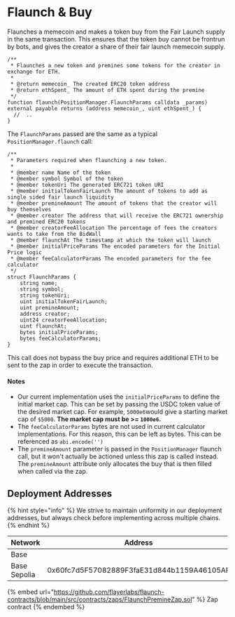 # Flaunch & Buy

Flaunches a memecoin and makes a token buy from the Fair Launch supply in the same transaction. This ensures that the token buy cannot be frontrun by bots, and gives the creator a share of their fair launch memecoin supply.

```solidity
/**
 * Flaunches a new token and premines some tokens for the creator in exchange for ETH.
 *
 * @return memecoin_ The created ERC20 token address
 * @return ethSpent_ The amount of ETH spent during the premine
 */
function flaunch(PositionManager.FlaunchParams calldata _params) external payable returns (address memecoin_, uint ethSpent_) {
  //  ..
}
```

The `FlaunchParams` passed are the same as a typical `PositionManager.flaunch` call:

```solidity
/**
 * Parameters required when flaunching a new token.
 *
 * @member name Name of the token
 * @member symbol Symbol of the token
 * @member tokenUri The generated ERC721 token URI
 * @member initialTokenFairLaunch The amount of tokens to add as single sided fair launch liquidity
 * @member premineAmount The amount of tokens that the creator will buy themselves
 * @member creator The address that will receive the ERC721 ownership and premined ERC20 tokens
 * @member creatorFeeAllocation The percentage of fees the creators wants to take from the BidWall
 * @member flaunchAt The timestamp at which the token will launch
 * @member initialPriceParams The encoded parameters for the Initial Price logic
 * @member feeCalculatorParams The encoded parameters for the fee calculator
 */
struct FlaunchParams {
    string name;
    string symbol;
    string tokenUri;
    uint initialTokenFairLaunch;
    uint premineAmount;
    address creator;
    uint24 creatorFeeAllocation;
    uint flaunchAt;
    bytes initialPriceParams;
    bytes feeCalculatorParams;
}
```

This call does not bypass the buy price and requires additional ETH to be sent to the zap in order to execute the transaction.

#### Notes

* Our current implementation uses the `initialPriceParams` to define the initial market cap. This can be set by passing the USDC token value of the desired market cap. For example, `5000e6`would give a starting market cap of `$5000`. **The market cap must be >= `1000e6`.**
* The `feeCalculatorParams` bytes are not used in current calculator implementations. For this reason, this can be left as bytes. This can be referenced as `abi.encode('')`
* The `premineAmount` parameter is passed in the `PositionManager` flaunch call, but it won't actually be actioned unless this zap is called instead. The `premineAmount` attribute only allocates the buy that is then filled when called via the zap.

## Deployment Addresses

{% hint style="info" %}
We strive to maintain uniformity in our deployment addresses, but always check before implementing across multiple chains.
{% endhint %}

<table><thead><tr><th width="214">Network</th><th>Address</th></tr></thead><tbody><tr><td>Base</td><td></td></tr><tr><td>Base Sepolia</td><td>0x60fc7d5F57082889F3faE31d844b1159A46105AF</td></tr></tbody></table>

{% embed url="https://github.com/flayerlabs/flaunch-contracts/blob/main/src/contracts/zaps/FlaunchPremineZap.sol" %}
Zap contract
{% endembed %}

